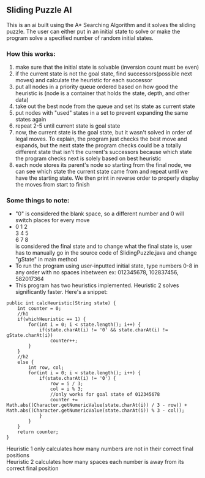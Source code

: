 ## Sliding Puzzle AI
This is an ai built using the A* Searching Algorithm and it solves the sliding puzzle. The user can either put in an initial state to solve or make the program solve a specified number of random initial states.

### How this works:
1. make sure that the initial state is solvable (inversion count must be even)
2. if the current state is not the goal state, find successors(possible next moves) and calculate the heuristic for each successor
3. put all nodes in a priority queue ordered based on how good the heuristic is (node is a container that holds the state, depth, and other data)
4. take out the best node from the queue and set its state as current state
5. put nodes with "used" states in a set to prevent expanding the same states again
5. repeat 2-5 until current state is goal state
6. now, the current state is the goal state, but it wasn't solved in order of legal moves. To explain, the program just checks the best move and expands, but the next state the program checks could be a totally different state that isn't the current's successors because which state the program checks next is solely based on best heuristic
7. each node stores its parent's node so starting from the final node, we can see which state the current state came from and repeat until we have the starting state. We then print in reverse order to properly display the moves from start to finish

### Some things to note:
- "0" is considered the blank space, so a different number and 0 will switch places for every move
- 0  1  2  
  3  4  5  
  6  7  8  
  is considered the final state and to change what the final state is, user has to manually go in the source code of SlidingPuzzle.java and change "gState" in main method
- To run the program using user-inputted initial state, type numbers 0-8 in any order with no spaces inbetween
  ex: 012345678, 102837456, 582017364
- This program has two heuristics implemented. Heuristic 2 solves significantly faster. Here's a snippet:

```
public int calcHeuristic(String state) {
	int counter = 0;
	//h1
	if(whichHeuristic == 1) {
		for(int i = 0; i < state.length(); i++) {
			if(state.charAt(i) != '0' && state.charAt(i) != gState.charAt(i))
				counter++;
		}
	}
	//h2
	else {
		int row, col;
		for(int i = 0; i < state.length(); i++) {
			if(state.charAt(i) != '0') {
				row = i / 3;
				col = i % 3;
				//only works for goal state of 012345678
				counter += Math.abs((Character.getNumericValue(state.charAt(i)) / 3 - row)) + Math.abs((Character.getNumericValue(state.charAt(i)) % 3 - col));
			}
		}
	}
	return counter;
}
```
Heuristic 1 only calculates how many numbers are not in their correct final positions  
Heuristic 2 calculates how many spaces each number is away from its correct final position
